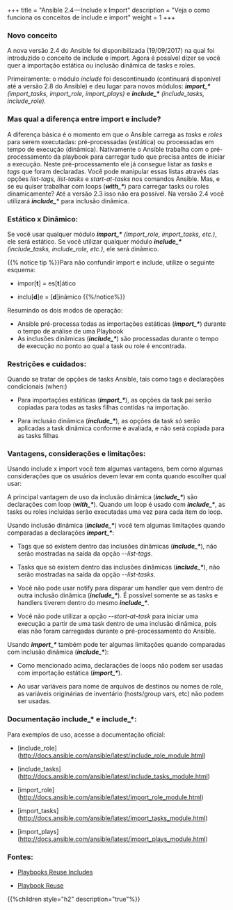 +++
title = "Ansible 2.4 — Include x Import"
description = "Veja o como funciona os conceitos de include e import"
weight = 1
+++

### Novo conceito

A nova versão 2.4 do Ansible foi disponibilizada (19/09/2017) na qual foi introduzido o conceito de include e import. Agora é possível dizer se você quer a importação estática ou inclusão dinâmica de tasks e roles.

Primeiramente: o módulo *include* foi descontinuado (continuará disponível até a versão 2.8 do Ansible) e deu lugar para novos módulos: ***import_\**** *(import_tasks, import_role, import_plays)* e ***include_\**** *(include_tasks, include_role).*

### Mas qual a diferença entre import e include?
A diferença básica é o momento em que o Ansible carrega as *tasks* e *roles* para serem executadas: pré-processadas (estática) ou processadas em tempo de execução (dinâmica).
Nativamente o Ansible trabalha com o pré-processamento da playbook para carregar tudo que precisa antes de iniciar a execução. Neste pré-processamento ele já consegue listar as *tasks* e *tags* que foram declaradas. Você pode manipular essas listas através das opções *list-tags, list-tasks* e *start-at-tasks* nos comandos Ansible.
Mas, e se eu quiser trabalhar com loops (***with_\****) para carregar tasks ou roles dinamicamente? Até a versão 2.3 isso não era possível. Na versão 2.4 você utilizará ***include_**** para inclusão dinâmica.

### Estático x Dinâmico:
Se você usar qualquer módulo ***import_\**** *(import_role, import_tasks, etc.)*, ele será estático. Se você utilizar qualquer módulo ***include_\**** *(include_tasks, include_role, etc.)*, ele será dinâmico.

{{% notice tip %}}Para não confundir import e include, utilize o seguinte esquema:

- impor[**t**] = es[**t**]ático

- inclu[**d**]e = [**d**]inâmico
{{%/notice%}}

Resumindo os dois modos de operação:

* Ansible pré-processa todas as importações estáticas (***import_\****) durante o tempo de análise de uma Playbook
* As inclusões dinâmicas (***include_\****) são processadas durante o tempo de execução no ponto ao qual a task ou role é encontrada.

### Restrições e cuidados:

Quando se tratar de opções de tasks Ansible, tais como tags e declarações condicionais (when:)

* Para importações estáticas (***import_\****), as opções da task pai serão copiadas para todas as tasks filhas contidas na importação.

* Para inclusão dinâmica (***include_\****), as opções da task só serão aplicadas a task dinâmica conforme é avaliada, e não será copiada para as tasks filhas

### Vantagens, considerações e limitações:

Usando include x import você tem algumas vantagens, bem como algumas considerações que os usuários devem levar em conta quando escolher qual usar:

A principal vantagem de uso da inclusão dinâmica (***include_\****) são declarações com loop (***with_\****). Quando um loop é usado com ***include_\****, as tasks ou roles incluídas serão executadas uma vez para cada item do loop.

Usando inclusão dinâmica (***include_\****) você tem algumas limitações quando comparadas a declarações ***import_\****:

* Tags que só existem dentro das inclusões dinâmicas (***include_\****), não serão mostradas na saída da opção *--list-tags*.

* Tasks que só existem dentro das inclusões dinâmicas (***include_\****), não serão mostradas na saída da opção *--list-tasks*.

* Você não pode usar notify para disparar um handler que vem dentro de outra inclusão dinâmica (***include_\****). É possível somente se as tasks e handlers tiverem dentro do mesmo ***include_\****.

* Você não pode utilizar a opção *--start-at-task* para iniciar uma execução a partir de uma task dentro de uma inclusão dinâmica, pois elas não foram carregadas durante o pré-processamento do Ansible.

Usando ***import_\**** também pode ter algumas limitações quando comparadas com inclusão dinâmica (***include_\****):

* Como mencionado acima, declarações de loops não podem ser usadas com importação estática (***import_\****).

* Ao usar variáveis para nome de arquivos de destinos ou nomes de role, as variáveis originárias de inventário (hosts/group vars, etc) não podem ser usadas.


### Documentação include\_\* e include\_\*:

Para exemplos de uso, acesse a documentação oficial:

* [include_role] (http://docs.ansible.com/ansible/latest/include_role_module.html)

* [include_tasks] (http://docs.ansible.com/ansible/latest/include_tasks_module.html)

* [import_role] (http://docs.ansible.com/ansible/latest/import_role_module.html)

* [import_tasks] (http://docs.ansible.com/ansible/latest/import_tasks_module.html)

* [import_plays] (http://docs.ansible.com/ansible/latest/import_plays_module.html)

### Fontes:

* [Playbooks Reuse Includes](http://docs.ansible.com/ansible/latest/playbooks_reuse_includes.html)

* [Playbook Reuse](http://docs.ansible.com/ansible/latest/playbooks_reuse.html)



{{%children style="h2" description="true"%}}
